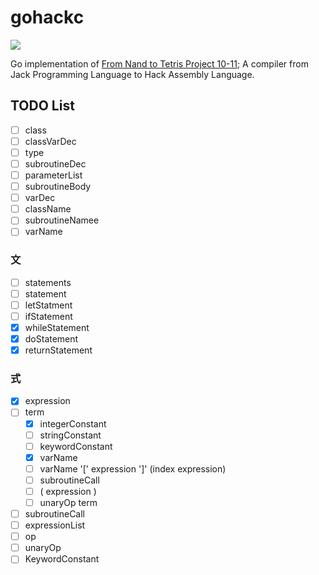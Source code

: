 # gohackc

<img src="https://github.com/nobishino/gohackc/actions/workflows/test.yml/badge.svg" />

Go implementation of [From Nand to Tetris Project 10-11](https://www.nand2tetris.org/project10); A compiler from Jack Programming Language to Hack Assembly Language.

## TODO List

- [ ] class
- [ ] classVarDec
- [ ] type
- [ ] subroutineDec
- [ ] parameterList
- [ ] subroutineBody
- [ ] varDec
- [ ] className
- [ ] subroutineNamee
- [ ] varName

### 文

- [ ] statements
- [ ] statement
- [ ] letStatment
- [ ] ifStatement
- [x] whileStatement
- [x] doStatement
- [x] returnStatement

### 式

- [x] expression
- [ ] term
  - [x] integerConstant
  - [ ] stringConstant
  - [ ] keywordConstant
  - [x] varName
  - [ ] varName '[' expression ']' (index expression)
  - [ ] subroutineCall
  - [ ] ( expression )
  - [ ] unaryOp term
- [ ] subroutineCall
- [ ] expressionList
- [ ] op
- [ ] unaryOp
- [ ] KeywordConstant
